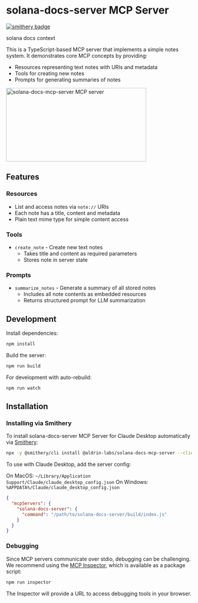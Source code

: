 # solana-docs-server MCP Server
[![smithery badge](https://smithery.ai/badge/@aldrin-labs/solana-docs-mcp-server)](https://smithery.ai/server/@aldrin-labs/solana-docs-mcp-server)

solana docs context

This is a TypeScript-based MCP server that implements a simple notes system. It demonstrates core MCP concepts by providing:

- Resources representing text notes with URIs and metadata
- Tools for creating new notes
- Prompts for generating summaries of notes

<a href="https://glama.ai/mcp/servers/v2cs13njts"><img width="380" height="200" src="https://glama.ai/mcp/servers/v2cs13njts/badge" alt="solana-docs-mcp-server MCP server" /></a>

## Features

### Resources
- List and access notes via `note://` URIs
- Each note has a title, content and metadata
- Plain text mime type for simple content access

### Tools
- `create_note` - Create new text notes
  - Takes title and content as required parameters
  - Stores note in server state

### Prompts
- `summarize_notes` - Generate a summary of all stored notes
  - Includes all note contents as embedded resources
  - Returns structured prompt for LLM summarization

## Development

Install dependencies:
```bash
npm install
```

Build the server:
```bash
npm run build
```

For development with auto-rebuild:
```bash
npm run watch
```

## Installation

### Installing via Smithery

To install solana-docs-server MCP Server for Claude Desktop automatically via [Smithery](https://smithery.ai/server/@aldrin-labs/solana-docs-mcp-server):

```bash
npx -y @smithery/cli install @aldrin-labs/solana-docs-mcp-server --client claude
```

To use with Claude Desktop, add the server config:

On MacOS: `~/Library/Application Support/Claude/claude_desktop_config.json`
On Windows: `%APPDATA%/Claude/claude_desktop_config.json`

```json
{
  "mcpServers": {
    "solana-docs-server": {
      "command": "/path/to/solana-docs-server/build/index.js"
    }
  }
}
```

### Debugging

Since MCP servers communicate over stdio, debugging can be challenging. We recommend using the [MCP Inspector](https://github.com/modelcontextprotocol/inspector), which is available as a package script:

```bash
npm run inspector
```

The Inspector will provide a URL to access debugging tools in your browser.
